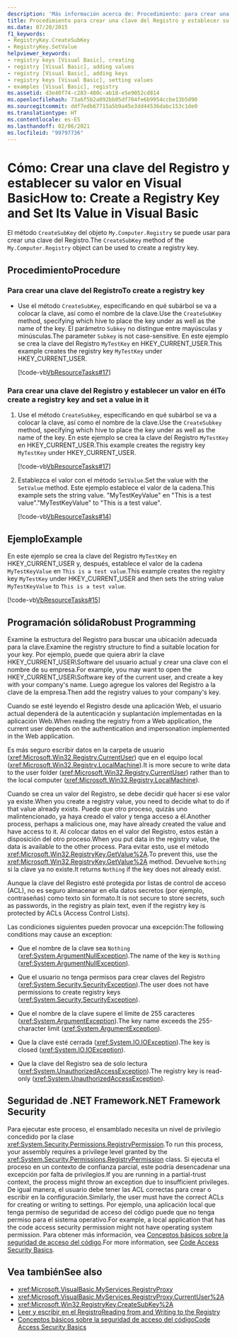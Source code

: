 ```yaml
---
description: 'Más información acerca de: Procedimiento: para crear una clave del Registro y establecer su valor en Visual Basic'
title: Procedimiento para crear una clave del Registro y establecer su valor
ms.date: 07/20/2015
f1_keywords:
- RegistryKey.CreateSubKey
- RegistryKey.SetValue
helpviewer_keywords:
- registry keys [Visual Basic], creating
- registry [Visual Basic], adding values
- registry [Visual Basic], adding keys
- registry keys [Visual Basic], setting values
- examples [Visual Basic], registry
ms.assetid: d3e40f74-c283-480c-ab18-e5e9052cd814
ms.openlocfilehash: 73a6f5b2a092bb05df704fe6b9954ccbe13b5d90
ms.sourcegitcommit: ddf7edb67715a5b9a45e3dd44536dabc153c1de0
ms.translationtype: HT
ms.contentlocale: es-ES
ms.lasthandoff: 02/06/2021
ms.locfileid: "99797736"
---
```

# <a name="how-to-create-a-registry-key-and-set-its-value-in-visual-basic"></a><span data-ttu-id="9b453-103">Cómo: Crear una clave del Registro y establecer su valor en Visual Basic</span><span class="sxs-lookup"><span data-stu-id="9b453-103">How to: Create a Registry Key and Set Its Value in Visual Basic</span></span>

<span data-ttu-id="9b453-104">El método `CreateSubKey` del objeto `My.Computer.Registry` se puede usar para crear una clave del Registro.</span><span class="sxs-lookup"><span data-stu-id="9b453-104">The `CreateSubKey` method of the `My.Computer.Registry` object can be used to create a registry key.</span></span>

## <a name="procedure"></a><span data-ttu-id="9b453-105">Procedimiento</span><span class="sxs-lookup"><span data-stu-id="9b453-105">Procedure</span></span>

### <a name="to-create-a-registry-key"></a><span data-ttu-id="9b453-106">Para crear una clave del Registro</span><span class="sxs-lookup"><span data-stu-id="9b453-106">To create a registry key</span></span>

- <span data-ttu-id="9b453-107">Use el método `CreateSubKey`, especificando en qué subárbol se va a colocar la clave, así como el nombre de la clave.</span><span class="sxs-lookup"><span data-stu-id="9b453-107">Use the `CreateSubKey` method, specifying which hive to place the key under as well as the name of the key.</span></span> <span data-ttu-id="9b453-108">El parámetro `Subkey` no distingue entre mayúsculas y minúsculas.</span><span class="sxs-lookup"><span data-stu-id="9b453-108">The parameter `Subkey` is not case-sensitive.</span></span> <span data-ttu-id="9b453-109">En este ejemplo se crea la clave del Registro `MyTestKey` en HKEY_CURRENT_USER.</span><span class="sxs-lookup"><span data-stu-id="9b453-109">This example creates the registry key `MyTestKey` under HKEY_CURRENT_USER.</span></span>

    [!code-vb[VbResourceTasks#17](~/samples/snippets/visualbasic/VS_Snippets_VBCSharp/VbResourceTasks/VB/Class1.vb#17)]

### <a name="to-create-a-registry-key-and-set-a-value-in-it"></a><span data-ttu-id="9b453-110">Para crear una clave del Registro y establecer un valor en él</span><span class="sxs-lookup"><span data-stu-id="9b453-110">To create a registry key and set a value in it</span></span>

1. <span data-ttu-id="9b453-111">Use el método `CreateSubkey`, especificando en qué subárbol se va a colocar la clave, así como el nombre de la clave.</span><span class="sxs-lookup"><span data-stu-id="9b453-111">Use the `CreateSubkey` method, specifying which hive to place the key under as well as the name of the key.</span></span> <span data-ttu-id="9b453-112">En este ejemplo se crea la clave del Registro `MyTestKey` en HKEY_CURRENT_USER.</span><span class="sxs-lookup"><span data-stu-id="9b453-112">This example creates the registry key `MyTestKey` under HKEY_CURRENT_USER.</span></span>

    [!code-vb[VbResourceTasks#17](~/samples/snippets/visualbasic/VS_Snippets_VBCSharp/VbResourceTasks/VB/Class1.vb#17)]

2. <span data-ttu-id="9b453-113">Establezca el valor con el método `SetValue`.</span><span class="sxs-lookup"><span data-stu-id="9b453-113">Set the value with the `SetValue` method.</span></span> <span data-ttu-id="9b453-114">Este ejemplo establece el valor de la cadena.</span><span class="sxs-lookup"><span data-stu-id="9b453-114">This example sets the string value.</span></span> <span data-ttu-id="9b453-115">"MyTestKeyValue" en "This is a test value".</span><span class="sxs-lookup"><span data-stu-id="9b453-115">"MyTestKeyValue" to "This is a test value".</span></span>

    [!code-vb[VbResourceTasks#14](~/samples/snippets/visualbasic/VS_Snippets_VBCSharp/VbResourceTasks/VB/Class1.vb#14)]

## <a name="example"></a><span data-ttu-id="9b453-116">Ejemplo</span><span class="sxs-lookup"><span data-stu-id="9b453-116">Example</span></span>

<span data-ttu-id="9b453-117">En este ejemplo se crea la clave del Registro `MyTestKey` en HKEY_CURRENT_USER y, después, establece el valor de la cadena `MyTestKeyValue` en `This is a test value`.</span><span class="sxs-lookup"><span data-stu-id="9b453-117">This example creates the registry key `MyTestKey` under HKEY_CURRENT_USER and then sets the string value `MyTestKeyValue` to `This is a test value`.</span></span>

[!code-vb[VbResourceTasks#15](~/samples/snippets/visualbasic/VS_Snippets_VBCSharp/VbResourceTasks/VB/Class1.vb#15)]

## <a name="robust-programming"></a><span data-ttu-id="9b453-118">Programación sólida</span><span class="sxs-lookup"><span data-stu-id="9b453-118">Robust Programming</span></span>

<span data-ttu-id="9b453-119">Examine la estructura del Registro para buscar una ubicación adecuada para la clave.</span><span class="sxs-lookup"><span data-stu-id="9b453-119">Examine the registry structure to find a suitable location for your key.</span></span> <span data-ttu-id="9b453-120">Por ejemplo, puede que quiera abrir la clave HKEY_CURRENT_USER\Software del usuario actual y crear una clave con el nombre de su empresa.</span><span class="sxs-lookup"><span data-stu-id="9b453-120">For example, you may want to open the HKEY_CURRENT_USER\Software key of the current user, and create a key with your company's name.</span></span> <span data-ttu-id="9b453-121">Luego agregue los valores del Registro a la clave de la empresa.</span><span class="sxs-lookup"><span data-stu-id="9b453-121">Then add the registry values to your company's key.</span></span>

<span data-ttu-id="9b453-122">Cuando se esté leyendo el Registro desde una aplicación Web, el usuario actual dependerá de la autenticación y suplantación implementadas en la aplicación Web.</span><span class="sxs-lookup"><span data-stu-id="9b453-122">When reading the registry from a Web application, the current user depends on the authentication and impersonation implemented in the Web application.</span></span>

<span data-ttu-id="9b453-123">Es más seguro escribir datos en la carpeta de usuario (<xref:Microsoft.Win32.Registry.CurrentUser>) que en el equipo local (<xref:Microsoft.Win32.Registry.LocalMachine>).</span><span class="sxs-lookup"><span data-stu-id="9b453-123">It is more secure to write data to the user folder (<xref:Microsoft.Win32.Registry.CurrentUser>) rather than to the local computer (<xref:Microsoft.Win32.Registry.LocalMachine>).</span></span>

<span data-ttu-id="9b453-124">Cuando se crea un valor del Registro, se debe decidir qué hacer si ese valor ya existe.</span><span class="sxs-lookup"><span data-stu-id="9b453-124">When you create a registry value, you need to decide what to do if that value already exists.</span></span> <span data-ttu-id="9b453-125">Puede que otro proceso, quizás uno malintencionado, ya haya creado el valor y tenga acceso a él.</span><span class="sxs-lookup"><span data-stu-id="9b453-125">Another process, perhaps a malicious one, may have already created the value and have access to it.</span></span> <span data-ttu-id="9b453-126">Al colocar datos en el valor del Registro, estos están a disposición del otro proceso.</span><span class="sxs-lookup"><span data-stu-id="9b453-126">When you put data in the registry value, the data is available to the other process.</span></span> <span data-ttu-id="9b453-127">Para evitar esto, use el método <xref:Microsoft.Win32.RegistryKey.GetValue%2A>.</span><span class="sxs-lookup"><span data-stu-id="9b453-127">To prevent this, use the <xref:Microsoft.Win32.RegistryKey.GetValue%2A> method.</span></span> <span data-ttu-id="9b453-128">Devuelve `Nothing` si la clave ya no existe.</span><span class="sxs-lookup"><span data-stu-id="9b453-128">It returns `Nothing` if the key does not already exist.</span></span>

<span data-ttu-id="9b453-129">Aunque la clave del Registro esté protegida por listas de control de acceso (ACL), no es seguro almacenar en ella datos secretos (por ejemplo, contraseñas) como texto sin formato.</span><span class="sxs-lookup"><span data-stu-id="9b453-129">It is not secure to store secrets, such as passwords, in the registry as plain text, even if the registry key is protected by ACLs (Access Control Lists).</span></span>

<span data-ttu-id="9b453-130">Las condiciones siguientes pueden provocar una excepción:</span><span class="sxs-lookup"><span data-stu-id="9b453-130">The following conditions may cause an exception:</span></span>

- <span data-ttu-id="9b453-131">Que el nombre de la clave sea `Nothing` (<xref:System.ArgumentNullException>).</span><span class="sxs-lookup"><span data-stu-id="9b453-131">The name of the key is `Nothing` (<xref:System.ArgumentNullException>).</span></span>

- <span data-ttu-id="9b453-132">Que el usuario no tenga permisos para crear claves del Registro (<xref:System.Security.SecurityException>).</span><span class="sxs-lookup"><span data-stu-id="9b453-132">The user does not have permissions to create registry keys (<xref:System.Security.SecurityException>).</span></span>

- <span data-ttu-id="9b453-133">Que el nombre de la clave supere el límite de 255 caracteres (<xref:System.ArgumentException>).</span><span class="sxs-lookup"><span data-stu-id="9b453-133">The key name exceeds the 255-character limit (<xref:System.ArgumentException>).</span></span>

- <span data-ttu-id="9b453-134">Que la clave esté cerrada (<xref:System.IO.IOException>).</span><span class="sxs-lookup"><span data-stu-id="9b453-134">The key is closed (<xref:System.IO.IOException>).</span></span>

- <span data-ttu-id="9b453-135">Que la clave del Registro sea de solo lectura (<xref:System.UnauthorizedAccessException>).</span><span class="sxs-lookup"><span data-stu-id="9b453-135">The registry key is read-only (<xref:System.UnauthorizedAccessException>).</span></span>

## <a name="net-framework-security"></a><span data-ttu-id="9b453-136">Seguridad de .NET Framework</span><span class="sxs-lookup"><span data-stu-id="9b453-136">.NET Framework Security</span></span>

<span data-ttu-id="9b453-137">Para ejecutar este proceso, el ensamblado necesita un nivel de privilegio concedido por la clase <xref:System.Security.Permissions.RegistryPermission>.</span><span class="sxs-lookup"><span data-stu-id="9b453-137">To run this process, your assembly requires a privilege level granted by the <xref:System.Security.Permissions.RegistryPermission> class.</span></span> <span data-ttu-id="9b453-138">Si ejecuta el proceso en un contexto de confianza parcial, este podría desencadenar una excepción por falta de privilegios.</span><span class="sxs-lookup"><span data-stu-id="9b453-138">If you are running in a partial-trust context, the process might throw an exception due to insufficient privileges.</span></span> <span data-ttu-id="9b453-139">De igual manera, el usuario debe tener las ACL correctas para crear o escribir en la configuración.</span><span class="sxs-lookup"><span data-stu-id="9b453-139">Similarly, the user must have the correct ACLs for creating or writing to settings.</span></span> <span data-ttu-id="9b453-140">Por ejemplo, una aplicación local que tenga permiso de seguridad de acceso del código puede que no tenga permiso para el sistema operativo.</span><span class="sxs-lookup"><span data-stu-id="9b453-140">For example, a local application that has the code access security permission might not have operating system permission.</span></span> <span data-ttu-id="9b453-141">Para obtener más información, vea [Conceptos básicos sobre la seguridad de acceso del código](../../../../framework/misc/code-access-security-basics.md).</span><span class="sxs-lookup"><span data-stu-id="9b453-141">For more information, see [Code Access Security Basics](../../../../framework/misc/code-access-security-basics.md).</span></span>

## <a name="see-also"></a><span data-ttu-id="9b453-142">Vea también</span><span class="sxs-lookup"><span data-stu-id="9b453-142">See also</span></span>

- <xref:Microsoft.VisualBasic.MyServices.RegistryProxy>
- <xref:Microsoft.VisualBasic.MyServices.RegistryProxy.CurrentUser%2A>
- <xref:Microsoft.Win32.RegistryKey.CreateSubKey%2A>
- [<span data-ttu-id="9b453-143">Leer y escribir en el Registro</span><span class="sxs-lookup"><span data-stu-id="9b453-143">Reading from and Writing to the Registry</span></span>](reading-from-and-writing-to-the-registry.md)
- [<span data-ttu-id="9b453-144">Conceptos básicos sobre la seguridad de acceso del código</span><span class="sxs-lookup"><span data-stu-id="9b453-144">Code Access Security Basics</span></span>](../../../../framework/misc/code-access-security-basics.md)

